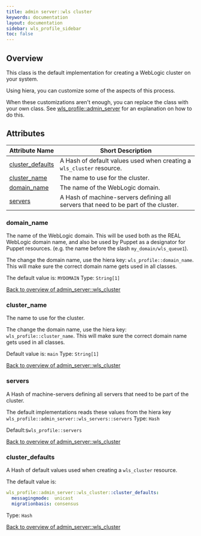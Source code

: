 ```yaml
---
title: admin server::wls cluster
keywords: documentation
layout: documentation
sidebar: wls_profile_sidebar
toc: false
---
```

## Overview

This class is the default implementation for creating a WebLogic cluster on your system. 

Using hiera, you can customize some of the aspects of this process.

When these customizations aren't enough, you can replace the class with your own class. See [wls_profile::admin_server](./admin_server.html) for an explanation on how to do this.




## Attributes



Attribute Name                                                  | Short Description                                                                   |
--------------------------------------------------------------- | ----------------------------------------------------------------------------------- |
[cluster_defaults](#admin_server::wls_cluster_cluster_defaults) | A Hash of default values used when creating a `wls_cluster` resource.               |
[cluster_name](#admin_server::wls_cluster_cluster_name)         | The name to use for the cluster.                                                    |
[domain_name](#admin_server::wls_cluster_domain_name)           | The name of the WebLogic domain.                                                    |
[servers](#admin_server::wls_cluster_servers)                   | A Hash of machine-servers defining all servers that need to be part of the cluster. |




### domain_name<a name='admin_server::wls_cluster_domain_name'>

The name of the WebLogic domain. This will be used both as the REAL WebLogic domain name, and also be used by Puppet as a designator for Puppet resources. (e.g. the name before the slash `my_domain/wls_queue1`).

The change the domain name, use the hiera key: `wls_profile::domain_name`. This will make sure the correct domain name gets used in all classes.

The default value is: `MYDOMAIN`
Type: `String[1]`


[Back to overview of admin_server::wls_cluster](#attributes)

### cluster_name<a name='admin_server::wls_cluster_cluster_name'>

The name to use for the cluster.

The change the domain name, use the hiera key: `wls_profile::cluster_name`. This will make sure the correct domain name gets used in all classes.


Default value is: `main`
Type: `String[1]`


[Back to overview of admin_server::wls_cluster](#attributes)

### servers<a name='admin_server::wls_cluster_servers'>

A Hash of machine-servers defining all servers that need to be part of the cluster.

The default implementations reads these values from the hiera key `wls_profile::admin_server::wls_servers::servers`
Type: `Hash`

Default:`$wls_profile::servers`

[Back to overview of admin_server::wls_cluster](#attributes)

### cluster_defaults<a name='admin_server::wls_cluster_cluster_defaults'>

A Hash of default values used when creating a `wls_cluster` resource.

The default value is:
```yaml
wls_profile::admin_server::wls_cluster::cluster_defaults:
  messagingmode:  unicast
  migrationbasis: consensus
```
Type: `Hash`


[Back to overview of admin_server::wls_cluster](#attributes)
